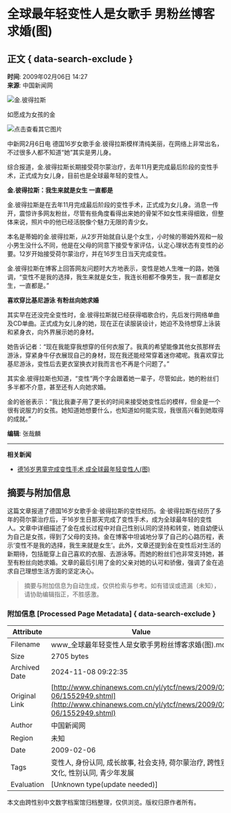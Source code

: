 # 全球最年轻变性人是女歌手 男粉丝博客求婚(图)

## 正文 { data-search-exclude }


**时间**: 2009年02月06日 14:27  
**来源**: 中国新闻网  

![金.彼得拉斯](http://i2.chinanews.com/zwimg/01.jpg)

如愿成为女孩的金

![点击查看其它图片](U25P4T8D1552949F107DT20090206142756.jpg)

中新网2月6日电 德国16岁女歌手金.彼得拉斯模样清纯美丽，在网络上非常出名，不过很多人都不知道“她”其实是男儿身。

综合报道，金.彼得拉斯长期接受荷尔蒙治疗，去年11月更完成最后阶段的变性手术，正式成为女儿身，目前也是全球最年轻的变性人。

**金.彼得拉斯：我生来就是女生 一直都是**

金.彼得拉斯是在去年11月完成最后阶段的变性手术，正式成为女儿身。消息一传开，震惊许多网友粉丝，尽管有些角度看得出来她的骨架不如女性来得细致，但整体来说，照片中的他已经活脱像个魅力无限的青少女。

本名是蒂姆的金.彼得拉斯，从2岁开始就自认是个女生，小时候的蒂姆外观和一般小男生没什么不同，他是在父母的同意下接受专家评估，认定心理状态有变性的必要。12岁开始接受荷尔蒙治疗，并在16岁生日当天完成变性。

金.彼得拉斯在博客上回答网友问题时大方地表示，变性是她人生唯一的路，她强调，“变性不是我的选择，我生来就是女生，我连长相都不像男生，我一直都是女生，一直都是。”

**喜欢穿比基尼游泳 有粉丝向她求婚**

其实早在还没完全变性时，金.彼得拉斯就已经获得唱歌合约，先后发行网络单曲及CD单曲。正式成为女儿身的她，现在正在读服装设计，她迫不及待想穿上泳装和紧身衣，向外界展示她的身材。

她告诉记者：“现在我能穿我想穿的任何衣服了。我真的希望能像其他女孩那样去游泳，穿紧身牛仔衣展现自己的身材，现在我还能经常穿着迷你裙呢。我喜欢穿比基尼游泳，变性后去更衣室换衣对我而言也不再是个问题了。”

其实金.彼得拉斯也知道，“变性”两个字会跟着她一辈子，尽管如此，她的粉丝们多半都不介意，甚至还有人向她求婚。

金的爸爸表示：“我比我妻子用了更长的时间来接受她变性后的模样，但金是一个很有说服力的女孩。她知道她想要什么，也知道如何能实现，我很高兴看到她取得的成就。”

**编辑**: 张哉麟

---

**相关新闻**  
- [德16岁男童完成变性手术 成全球最年轻变性人(图)](http://www.chinanews.com.cn/gj/dqsj/news/2009/02-05/1550858.shtml)
<!-- tcd_original_link http://www.chinanews.com.cn/yl/ytcf/news/2009/02-06/1552949.shtml -->
## 摘要与附加信息

<!-- tcd_abstract -->
这篇文章报道了德国16岁女歌手金·彼得拉斯的变性经历。金·彼得拉斯在经历了多年的荷尔蒙治疗后，于16岁生日那天完成了变性手术，成为全球最年轻的变性人。文章中详细描述了金在成长过程中对自己性别认同的坚持和转变，她自幼便认为自己是女孩，得到了父母的支持。金在博客中坦诚地分享了自己的心路历程，表示‘变性不是我的选择，我生来就是女生’。此外，文章还提到金在变性后对生活的新期待，包括能穿上自己喜欢的衣服、去游泳等。而她的粉丝们也非常支持她，甚至有粉丝向她求婚。文章的最后引用了金的父亲对她的认可和骄傲，强调了金在追求自己理想生活方面的坚定决心。
<!-- tcd_abstract_end -->

> 摘要与附加信息为自动生成，仅供检索与参考。如有错误或遗漏（未知），请协助编辑指正，不胜感激。

### 附加信息 [Processed Page Metadata] { data-search-exclude }

| Attribute       | Value                                  |
|-----------------|----------------------------------------|
| Filename        | www_全球最年轻变性人是女歌手男粉丝博客求婚(图).md                             |
| Size            | 2705 bytes                           |
| Archived Date   | 2024-11-08 09:22:35                             |
| Original Link   | [http://www.chinanews.com.cn/yl/ytcf/news/2009/02-06/1552949.shtml](http://www.chinanews.com.cn/yl/ytcf/news/2009/02-06/1552949.shtml)                       |
| Author          | 中国新闻网                               |
| Region          | 未知                               |
| Date            | 2009-02-06                                 |
| Tags            | 变性人, 身份认同, 成长故事, 社会支持, 荷尔蒙治疗, 跨性别文化, 性别认同, 青少年发展                                 |
| Evaluation            | [Unknown type(update needed)]                                 |
<!-- tcd_table_end -->

本文由跨性别中文数字档案馆归档整理，仅供浏览。版权归原作者所有。
